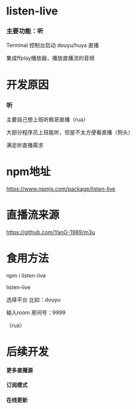 # listen-live
### 主要功能：听
Terminal 控制台启动 douyu/huya 直播

集成ffplay播放器，播放直播流的音频
# 开发原因
### 听
主要自己想上班听枫哥直播（rua）

大部分程序员上班能听，但是不太方便看直播（狗头）

满足听直播需求

# npm地址
https://www.npmjs.com/package/listen-live

# 直播流来源
https://github.com/YanG-1989/m3u

# 食用方法

npm i listen-live

listen-live

选择平台 比如：douyu

输入room 房间号：9999

（rua）

# 后续开发

#### 更多直播源

#### 订阅模式

#### 在线更新
